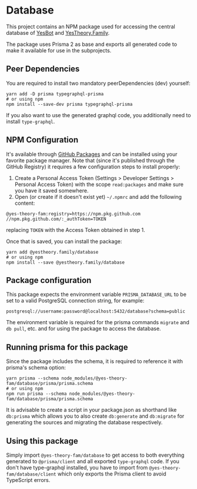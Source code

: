 # Database

This project contains an NPM package used for accessing the central database
of [YesBot](https://github.com/Yes-Theory-Fam/yesbot-ts)
and [YesTheory.Family](https://github.com/Yes-Theory-Fam/yestheory.family).

The package uses Prisma 2 as base and exports all generated code to make it available for use in the subprojects.

## Peer Dependencies

You are required to install two mandatory peerDependencies (dev) yourself:

```shell
yarn add -D prisma typegraphql-prisma
# or using npm
npm install --save-dev prisma typegraphql-prisma
```

If you also want to use the generated graphql code, you additionally need to install `type-graphql`.

## NPM Configuration

It's available through [GitHub Packages](https://github.com/features/packages) and can be installed using your favorite
package manager. Note that (since it's published through the GitHub Registry) it requires a few configuration steps to
install properly:

1. Create a Personal Access Token (Settings > Developer Settings > Personal Access Token) with the scope `read:packages`
   and make sure you have it saved somewhere.
2. Open (or create if it doesn't exist yet) `~/.npmrc` and add the following content:

```
@yes-theory-fam:registry=https://npm.pkg.github.com
//npm.pkg.github.com/:_authToken=TOKEN
```

replacing `TOKEN` with the Access Token obtained in step 1.

Once that is saved, you can install the package:

```shell
yarn add @yestheory.family/database
# or using npm
npm install --save @yestheory.family/database
```

## Package configuration

This package expects the environment variable `PRISMA_DATABASE_URL` to be set to a valid PostgreSQL connection string,
for example:

```
postgresql://username:password@localhost:5432/database?schema=public
```

The environment variable is required for the prisma commands `migrate` and `db pull`, etc. and for using the package to
access the database.

## Running prisma for this package

Since the package includes the schema, it is required to reference it with prisma's schema option:

```shell
yarn prisma --schema node_modules/@yes-theory-fam/database/prisma/prisma.schema
# or using npm
npm run prisma --schema node_modules/@yes-theory-fam/database/prisma/prisma.schema
```

It is advisable to create a script in your package.json as shorthand like `db:prisma` which allows you to also
create `db:generate` and `db:migrate` for generating the sources and migrating the database respectively.

## Using this package

Simply import `@yes-theory-fam/database` to get access to both everything generated to `@prisma/client` and all
exported `type-graphql` code. If you don't have type-graphql installed, you have to import
from `@yes-theory-fam/database/client` which only exports the Prisma client to avoid TypeScript errors.
